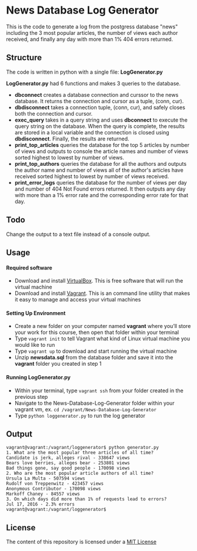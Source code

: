 # News Database Log Generator 

This is the code to generate a log from the postgress database "news" including the 3 most popular articles, the number of views each author received, and finally any day with more than 1% 404 errors returned.

## Structure

The code is written in python with a single file: **LogGenerator.py**

**LogGenerator.py** had 6 functions and makes 3 queries to the database.
* **dbconnect** creates a database connection and curssor to the news database.  It returns the connection and cursor as a tuple, (conn, cur).
* **dbdisconnect** takes a connection tuple, (conn, cur), and safely closes both the connection and cursor.
* **exec_query** takes in a query string and uses **dbconnect** to execute the query string on the database.  When the query is complete, the results are stored in a local variable and the connection is closed using **dbdisconnect**.  Finally, the results are returned.
* **print_top_articles** queries the database for the top 5 articles by number of views and outputs to console the article names and number of views sorted highest to lowest by number of views.
* **print_top_authors** queries the database for all the authors and outputs the author name and number of views all of the author's articles have received sorted highest to lowest by number of views received.
* **print_error_logs** queries the database for the number of views per day and number of 404 Not Found errors returned.  It then outputs any day with more than a 1% error rate and the corresponding error rate for that day.

## Todo
Change the output to a text file instead of a console output.

## Usage
#### Required software
* Download and install [VirtualBox](https://www.virtualbox.org/). This is free software that will run the virtual machine
* Download and install [Vagrant](https://www.vagrantup.com/). This is an command line utility that makes it easy to manage and access your virtual machines

#### Setting Up Environment
* Create a new folder on your computer named **vagrant** where you’ll store your work for this course, then open that folder within your terminal
* Type `vagrant init` to tell Vagrant what kind of Linux virtual machine you would like to run
* Type `vagrant up` to download and start running the virtual machine
* Unzip **newsdata.sql** from the database folder and save it into the **vagrant** folder you created in step 1

#### Running **LogGenerator.py**
* Within your terminal, type `vagrant ssh` from your folder created in the previous step
* Navigate to the News-Database-Log-Generator folder within your vagrant vm, ex. `cd /vagrant/News-Database-Log-Generator`
* Type `python loggenerator.py` to run the log generator

## Output
~~~~
vagrant@vagrant:/vagrant/loggenerator$ python generator.py
1. What are the most popular three articles of all time?
Candidate is jerk, alleges rival - 338647 views
Bears love berries, alleges bear - 253801 views
Bad things gone, say good people - 170098 views
2. Who are the most popular article authors of all time?
Ursula La Multa - 507594 views
Rudolf von Treppenwitz - 423457 views
Anonymous Contributor - 170098 views
Markoff Chaney - 84557 views
3. On which days did more than 1% of requests lead to errors?
Jul 17, 2016 - 2.3% errors
vagrant@vagrant:/vagrant/loggenerator$
~~~~

## License

The content of this repository is licensed under a [MIT License](https://opensource.org/licenses/MIT)
